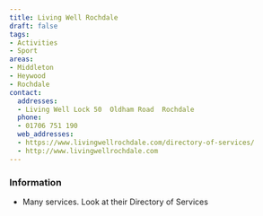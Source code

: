 ```yaml
---
title: Living Well Rochdale
draft: false
tags:
- Activities
- Sport
areas:
- Middleton
- Heywood
- Rochdale
contact:
  addresses:
  - Living Well Lock 50  Oldham Road  Rochdale
  phone:
  - 01706 751 190
  web_addresses:
  - https://www.livingwellrochdale.com/directory-of-services/
  - http://www.livingwellrochdale.com
---
```


### Information
* Many services.  Look at their Directory of Services